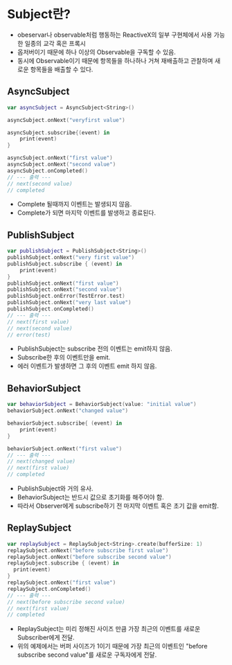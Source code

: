 # Subject란?

- obeservar나 observable처럼 행동하는 ReactiveX의 일부 구현체에서 사용 가능한 일종의 교각 혹은 프록시
- 옵저버이기 때문에 하나 이상의 Observable을 구독할 수 있음.
- 동시에 Observable이기 때문에 항목들을 하나하나 거쳐 재배출하고 관찰하며 새로운 항목들을 배출할 수 있다.



## AsyncSubject

~~~swift
var asyncSubject = AsyncSubject<String>()

asyncSubject.onNext("veryfirst value")

asyncSubject.subscribe{(event) in
    print(event)
}

asyncSubject.onNext("first value")
asyncSubject.onNext("second value")
asyncSubject.onCompleted()
// --- 출력 ---
// next(second value)
// completed
~~~

- Complete 될때까지 이벤트는 발생되지 않음.
- Complete가 되면 마지막 이벤트를 발생하고 종료된다.



## PublishSubject

~~~swift
var publishSubject = PublishSubject<String>()
publishSubject.onNext("very first value")
publishSubject.subscribe { (event) in
    print(event)
}
publishSubject.onNext("first value")
publishSubject.onNext("second value")
publishSubject.onError(TestError.test)
publishSubject.onNext("very last value")
publishSubject.onCompleted()
// --- 출력 ---
// next(first value)
// next(second value)
// error(test)
~~~

- PublishSubject는 subscribe 전의 이벤트는 emit하지 않음.
- Subscribe한 후의 이벤트만을 emit.
- 에러 이벤트가 발생하면 그 후의 이벤트 emit 하지 않음.



## BehaviorSubject

~~~swift
var behaviorSubject = BehaviorSubject(value: "initial value")
behaviorSubject.onNext("changed value")

behaviorSubject.subscribe{ (event) in
    print(event)
}

behaviorSubject.onNext("first value")
// --- 출력 ---
// next(changed value)
// next(first value)
// completed
~~~

- PublishSubject와 거의 유사.
- BehaviorSubject는 반드시 값으로 초기화를 해주어야 함.
- 따라서 Observer에게 subscribe하기 전 마지막 이벤트 혹은 초기 값을 emit함.



## ReplaySubject

~~~swift
var replaySubject = ReplaySubject<String>.create(bufferSize: 1)
replaySubject.onNext("before subscribe first value")
replaySubject.onNext("before subscribe second value")
replaySubject.subscribe { (event) in
  print(event)
}
replaySubject.onNext("first value")
replaySubject.onCompleted()
// --- 출력 ---
// next(before subscribe second value)
// next(first value)
// completed
~~~

- ReplaySubject는 미리 정해진 사이즈 만큼 가장 최근의 이벤트를 새로운 Subscriber에게 전달.
- 위의 예제에서는 버퍼 사이즈가 1이기 때문에 가장 최근의 이벤트인 "before subscribe second value"를 새로운 구독자에게 전달.
